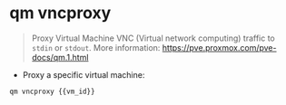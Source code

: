 # qm vncproxy

> Proxy Virtual Machine VNC (Virtual network computing) traffic to `stdin` or `stdout`.
> More information: <https://pve.proxmox.com/pve-docs/qm.1.html>

- Proxy a specific virtual machine:

`qm vncproxy {{vm_id}}`
